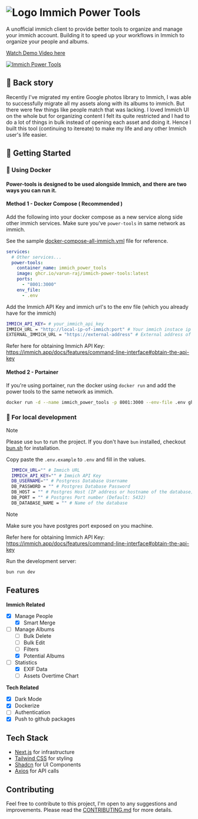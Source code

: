 # ![Logo](./public/favicon-32x32.png) Immich Power Tools

A unofficial immich client to provide better tools to organize and manage your immich account. Building it to speed up your workflows in Immich to organize your people and albums.

[Watch Demo Video here](https://www.loom.com/embed/13aa90d8ab2e4acab0993bdc8703a750?sid=71498690-b745-473f-b239-a7bdbe6efc21)

[![Immich Power Tools](./screenshots/screenshot-1.png)](https://www.loom.com/embed/13aa90d8ab2e4acab0993bdc8703a750?sid=71498690-b745-473f-b239-a7bdbe6efc21)

## 💭 Back story

Recently I've migrated my entire Google photos library to Immich, I was able to successfully migrate all my assets along with its albums to immich. But there were few things like people match that was lacking. I loved Immich UI on the whole but for organizing content I felt its quite restricted and I had to do a lot of things in bulk instead of opening each asset and doing it. Hence I built this tool (continuing to itereate) to make my life and any other Immich user's life easier.

## 🚀 Getting Started

### 🐬 Using Docker

#### Power-tools is designed to be used alongside Immich, and there are two ways you can run it.
#### Method 1 - Docker Compose ( Recommended )

Add the following into your docker compose as a new service along side other immich services. Make sure you've `power-tools` in same network as immich.

See the sample [docker-compose-all-immich.yml](./docker-compose-all-immich.yml) file for reference.

```yaml
services:
  # Other services...
  power-tools:
    container_name: immich_power_tools
    image: ghcr.io/varun-raj/immich-power-tools:latest
    ports:
      - "8001:3000"
    env_file:
      - .env
```

Add the Immich API Key and immich url's to the env file (which you already have for the immich)

```bash
IMMICH_API_KEY= # your_immich_api_key
IMMICH_URL = "http://local-ip-of-immich:port" # Your immich instace ip address and port
EXTERNAL_IMMICH_URL = "https://external-address" # External address of immich
```
Refer here for obtaining Immich API Key: https://immich.app/docs/features/command-line-interface#obtain-the-api-key

#### Method 2 - Portainer

If you're using portainer, run the docker using `docker run` and add the power tools to the same network as immich.

```bash
docker run -d --name immich_power_tools -p 8001:3000 --env-file .env ghcr.io/varun-raj/immich-power-tools:latest
```


### 🚀 For local development

> [!NOTE]  
> Please use `bun` to run the project. If you don't have `bun` installed, checkout [bun.sh](https://bun.sh/) for installation.


Copy paste the `.env.example` to `.env` and fill in the values.

```bash
  IMMICH_URL="" # Immich URL
  IMMICH_API_KEY="" # Immich API Key
  DB_USERNAME="" # Postgress Database Username
  DB_PASSWORD = "" # Postgres Database Password
  DB_HOST = "" # Postgres Host (IP address or hostname of the database)
  DB_PORT = "" # Postgres Port number (Default: 5432)
  DB_DATABASE_NAME = "" # Name of the database 
```
> [!NOTE]  
> Make sure you have postgres port exposed on you machine.

Refer here for obtaining Immich API Key: https://immich.app/docs/features/command-line-interface#obtain-the-api-key

Run the development server:

```bash
bun run dev
```

## Features

**Immich Related**

- [x] Manage People
  - [x] Smart Merge
- [ ] Manage Albums
  - [ ] Bulk Delete
  - [ ] Bulk Edit
  - [ ] Filters
  - [x] Potential Albums
- [ ] Statistics
  - [x] EXIF Data
  - [ ] Assets Overtime Chart

**Tech Related**

- [x] Dark Mode
- [x] Dockerize
- [ ] Authentication
- [x] Push to github packages

## Tech Stack

- [Next.js](https://nextjs.org/) for infrastructure
- [Tailwind CSS](https://tailwindcss.com/) for styling
- [Shadcn](https://shadcn.com/) for UI Components
- [Axios](https://axios-http.com/) for API calls

## Contributing

Feel free to contribute to this project, I'm open to any suggestions and improvements. Please read the [CONTRIBUTING.md](./CONTRIBUTING.md) for more details.
